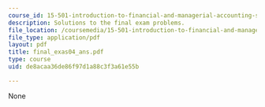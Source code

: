 ```yaml
---
course_id: 15-501-introduction-to-financial-and-managerial-accounting-spring-2004
description: Solutions to the final exam problems.
file_location: /coursemedia/15-501-introduction-to-financial-and-managerial-accounting-spring-2004/de8acaa36de86f97d1a88c3f3a61e55b_final_exas04_ans.pdf
file_type: application/pdf
layout: pdf
title: final_exas04_ans.pdf
type: course
uid: de8acaa36de86f97d1a88c3f3a61e55b

---
```

None